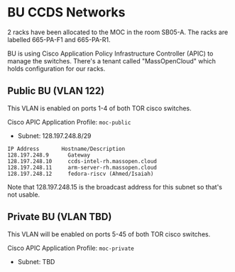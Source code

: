 # BU CCDS Networks

2 racks have been allocated to the MOC in the room SB05-A. The racks are labelled 665-PA-F1 and 665-PA-R1.

BU is using Cisco Application Policy Infrastructure Controller (APIC) to manage the switches. There's a tenant called
"MassOpenCloud" which holds configuration for our racks.

## Public BU (VLAN 122)

This VLAN is enabled on ports 1-4 of both TOR cisco switches.

Cisco APIC Application Profile: `moc-public`

- Subnet: 128.197.248.8/29

```
IP Address       Hostname/Description
128.197.248.9      Gateway
128.197.248.10     ccds-intel-rh.massopen.cloud
128.197.248.11     arm-server-rh.massopen.cloud
128.197.248.12     fedora-riscv (Ahmed/Isaiah)
```

Note that 128.197.248.15 is the broadcast address for this subnet so that's not usable.


## Private BU (VLAN TBD)

This VLAN will be enabled on ports 5-45 of both TOR cisco switches.

Cisco APIC Application Profile: `moc-private`

- Subnet: TBD
